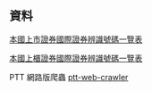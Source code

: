 

## 資料
[本國上市證券國際證券辨識號碼一覽表](http://isin.twse.com.tw/isin/C_public.jsp?strMode=2) <br>


[本國上櫃證券國際證券辨識號碼一覽表](http://isin.twse.com.tw/isin/C_public.jsp?strMode=4)




PTT 網路版爬蟲
[ptt-web-crawler](https://github.com/jwlin/ptt-web-crawler#english_desc)

